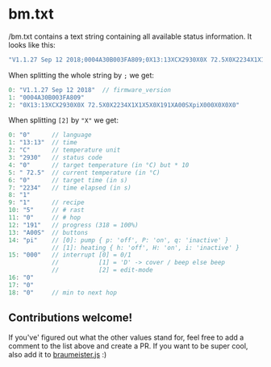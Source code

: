 # bm.txt

/bm.txt contains a text string containing all available status information. It looks like this:

```js
"V1.1.27 Sep 12 2018;0004A30B003FA809;0X13:13XCX2930X0X 72.5X0X2234X1X1X5X0X191XA00SXpiX000X0X0X0";
```

When splitting the whole string by `;` we get:

```js
0: "V1.1.27 Sep 12 2018"  // firmware_version
1: "0004A30B003FA809"
2: "0X13:13XCX2930X0X 72.5X0X2234X1X1X5X0X191XA00SXpiX000X0X0X0"
```

When splitting `[2]` by `"X"` we get:

```js
0: "0"      // language
1: "13:13"  // time
2: "C"      // temperature unit
3: "2930"   // status code
4: "0"      // target temperature (in °C) but * 10
5: " 72.5"  // current temperature (in °C)
6: "0"      // target time (in s)
7: "2234"   // time elapsed (in s)
8: "1"
9: "1"      // recipe
10: "5"     // # rast
11: "0"     // # hop
12: "191"   // progress (318 = 100%)
13: "A00S"  // buttons
14: "pi"    // [0]: pump { p: 'off', P: 'on', q: 'inactive' }
            // [1]: heating { h: 'off', H: 'on', i: 'inactive' }
15: "000"   // interrupt [0] = 0/1
            //           [1] = 'D' -> cover / beep else beep
            //           [2] = edit-mode
16: "0"
17: "0"
18: "0"     // min to next hop
```

## Contributions welcome!

If you've' figured out what the other values stand for, feel free to add a comment to the list above and create a PR. If you want to be super cool, also add it to [braumeister.js](/nodes/braumeister.js) :)
